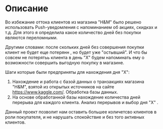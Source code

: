# Описание
Во избежание оттока клиентов из магазина "H&M" было решено использовать Push-уведомления c напоминанием об акциях, скидках и т.д.  Для этого я определила какое количество дней без покупки являются переломными.

Другими словами: после скольких дней без совершения покупки клиент не будет еще потерянн , но будет уже "остывший". И что бы совсем не потерятьь клиента в день "X" будем напоминать ему о возможности совершить выгодную покупку в магазине.

Шаги которые были предприняты для нахождения дня "X":
1. Нахождение и работа с базой данных о транзакциях магазина "H&M", взятой из открытых источников на сайте https://www.kaggle.com/. Обработка базы данных. 
2. На основе обработанной базы нахождение количества дней перерыва для каждого клиента. Анализ перерывов и выбор дня "X" .

Данный проект позволит нам оставить большее количетсво клиентов в роли покупателя, и не нарушать спокойствие и без того активных клиентов.
